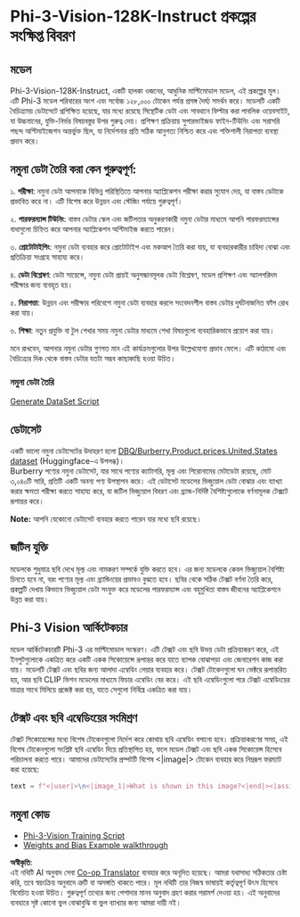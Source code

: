 <!--
CO_OP_TRANSLATOR_METADATA:
{
  "original_hash": "e0a07fd2a30fe2af30b1373df207a5bf",
  "translation_date": "2025-07-17T08:07:48+00:00",
  "source_file": "md/03.FineTuning/FineTuning_Phi-3-visionWandB.md",
  "language_code": "bn"
}
-->
# Phi-3-Vision-128K-Instruct প্রকল্পের সংক্ষিপ্ত বিবরণ

## মডেল

Phi-3-Vision-128K-Instruct, একটি হালকা ওজনের, আধুনিক মাল্টিমোডাল মডেল, এই প্রকল্পের মূল। এটি Phi-3 মডেল পরিবারের অংশ এবং সর্বোচ্চ ১২৮,০০০ টোকেন পর্যন্ত প্রসঙ্গ দৈর্ঘ্য সমর্থন করে। মডেলটি একটি বৈচিত্র্যময় ডেটাসেটে প্রশিক্ষিত হয়েছে, যার মধ্যে রয়েছে সিন্থেটিক ডেটা এবং সাবধানে ফিল্টার করা পাবলিক ওয়েবসাইট, যা উচ্চমানের, যুক্তি-নির্ভর বিষয়বস্তুর উপর গুরুত্ব দেয়। প্রশিক্ষণ প্রক্রিয়ায় সুপারভাইজড ফাইন-টিউনিং এবং সরাসরি পছন্দ অপ্টিমাইজেশন অন্তর্ভুক্ত ছিল, যা নির্দেশনার প্রতি সঠিক আনুগত্য নিশ্চিত করে এবং শক্তিশালী নিরাপত্তা ব্যবস্থা প্রদান করে।

## নমুনা ডেটা তৈরি করা কেন গুরুত্বপূর্ণ:

১. **পরীক্ষা**: নমুনা ডেটা আপনাকে বিভিন্ন পরিস্থিতিতে আপনার অ্যাপ্লিকেশন পরীক্ষা করার সুযোগ দেয়, যা বাস্তব ডেটাকে প্রভাবিত করে না। এটি বিশেষ করে উন্নয়ন এবং স্টেজিং পর্যায়ে গুরুত্বপূর্ণ।

২. **পারফরম্যান্স টিউনিং**: বাস্তব ডেটার স্কেল এবং জটিলতার অনুকরণকারী নমুনা ডেটার মাধ্যমে আপনি পারফরম্যান্সের বাধাগুলো চিহ্নিত করে আপনার অ্যাপ্লিকেশন অপ্টিমাইজ করতে পারেন।

৩. **প্রোটোটাইপিং**: নমুনা ডেটা ব্যবহার করে প্রোটোটাইপ এবং মকআপ তৈরি করা যায়, যা ব্যবহারকারীর চাহিদা বোঝা এবং প্রতিক্রিয়া সংগ্রহে সাহায্য করে।

৪. **ডেটা বিশ্লেষণ**: ডেটা সায়েন্সে, নমুনা ডেটা প্রায়ই অনুসন্ধানমূলক ডেটা বিশ্লেষণ, মডেল প্রশিক্ষণ এবং অ্যালগরিদম পরীক্ষার জন্য ব্যবহৃত হয়।

৫. **নিরাপত্তা**: উন্নয়ন এবং পরীক্ষার পরিবেশে নমুনা ডেটা ব্যবহার করলে সংবেদনশীল বাস্তব ডেটার দুর্ঘটনাজনিত ফাঁস রোধ করা যায়।

৬. **শিক্ষা**: নতুন প্রযুক্তি বা টুল শেখার সময় নমুনা ডেটার মাধ্যমে শেখা বিষয়গুলো ব্যবহারিকভাবে প্রয়োগ করা যায়।

মনে রাখবেন, আপনার নমুনা ডেটার গুণগত মান এই কার্যক্রমগুলোর উপর উল্লেখযোগ্য প্রভাব ফেলে। এটি কাঠামো এবং বৈচিত্র্যের দিক থেকে বাস্তব ডেটার যতটা সম্ভব কাছাকাছি হওয়া উচিত।

### নমুনা ডেটা তৈরি
[Generate DataSet Script](./CreatingSampleData.md)

## ডেটাসেট

একটি ভালো নমুনা ডেটাসেটের উদাহরণ হলো [DBQ/Burberry.Product.prices.United.States dataset](https://huggingface.co/datasets/DBQ/Burberry.Product.prices.United.States) (Huggingface-এ উপলব্ধ)।  
Burberry পণ্যের নমুনা ডেটাসেট, যার সাথে পণ্যের ক্যাটাগরি, মূল্য এবং শিরোনামের মেটাডেটা রয়েছে, মোট ৩,০৪০টি সারি, প্রতিটি একটি অনন্য পণ্য উপস্থাপন করে। এই ডেটাসেট মডেলের ভিজ্যুয়াল ডেটা বোঝার এবং ব্যাখ্যা করার ক্ষমতা পরীক্ষা করতে সাহায্য করে, যা জটিল ভিজ্যুয়াল বিবরণ এবং ব্র্যান্ড-নির্দিষ্ট বৈশিষ্ট্যগুলোকে বর্ণনামূলক টেক্সটে রূপান্তর করে।

**Note:** আপনি যেকোনো ডেটাসেট ব্যবহার করতে পারেন যার মধ্যে ছবি রয়েছে।

## জটিল যুক্তি

মডেলকে শুধুমাত্র ছবি দেখে মূল্য এবং নামকরণ সম্পর্কে যুক্তি করতে হবে। এর জন্য মডেলকে কেবল ভিজ্যুয়াল বৈশিষ্ট্য চিনতে হবে না, বরং পণ্যের মূল্য এবং ব্র্যান্ডিংয়ের প্রভাবও বুঝতে হবে। ছবির থেকে সঠিক টেক্সট বর্ণনা তৈরি করে, প্রকল্পটি দেখায় কিভাবে ভিজ্যুয়াল ডেটা সংযুক্ত করে মডেলের পারফরম্যান্স এবং বহুমুখিতা বাস্তব জীবনের অ্যাপ্লিকেশনে উন্নত করা যায়।

## Phi-3 Vision আর্কিটেকচার

মডেল আর্কিটেকচারটি Phi-3 এর মাল্টিমোডাল সংস্করণ। এটি টেক্সট এবং ছবি উভয় ডেটা প্রক্রিয়াকরণ করে, এই ইনপুটগুলোকে একত্রিত করে একটি একক সিকোয়েন্সে রূপান্তর করে যাতে ব্যাপক বোঝাপড়া এবং জেনারেশন কাজ করা যায়। মডেলটি টেক্সট এবং ছবির জন্য আলাদা এম্বেডিং লেয়ার ব্যবহার করে। টেক্সট টোকেনগুলো ঘন ভেক্টরে রূপান্তরিত হয়, আর ছবি CLIP ভিশন মডেলের মাধ্যমে ফিচার এম্বেডিং বের করে। এই ছবি এম্বেডিংগুলো পরে টেক্সট এম্বেডিংয়ের মাত্রার সাথে মিলিয়ে প্রজেক্ট করা হয়, যাতে সেগুলো নির্বিঘ্নে একত্রিত করা যায়।

## টেক্সট এবং ছবি এম্বেডিংয়ের সংমিশ্রণ

টেক্সট সিকোয়েন্সের মধ্যে বিশেষ টোকেনগুলো নির্দেশ করে কোথায় ছবি এম্বেডিং বসানো হবে। প্রক্রিয়াকরণের সময়, এই বিশেষ টোকেনগুলো সংশ্লিষ্ট ছবি এম্বেডিং দিয়ে প্রতিস্থাপিত হয়, ফলে মডেল টেক্সট এবং ছবি একক সিকোয়েন্স হিসেবে পরিচালনা করতে পারে। আমাদের ডেটাসেটের প্রম্পটটি বিশেষ <|image|> টোকেন ব্যবহার করে নিম্নরূপ ফরম্যাট করা হয়েছে:

```python
text = f"<|user|>\n<|image_1|>What is shown in this image?<|end|><|assistant|>\nProduct: {row['title']}, Category: {row['category3_code']}, Full Price: {row['full_price']}<|end|>"
```

## নমুনা কোড
- [Phi-3-Vision Training Script](../../../../code/03.Finetuning/Phi-3-vision-Trainingscript.py)
- [Weights and Bias Example walkthrough](https://wandb.ai/byyoung3/mlnews3/reports/How-to-fine-tune-Phi-3-vision-on-a-custom-dataset--Vmlldzo4MTEzMTg3)

**অস্বীকৃতি**:  
এই নথিটি AI অনুবাদ সেবা [Co-op Translator](https://github.com/Azure/co-op-translator) ব্যবহার করে অনূদিত হয়েছে। আমরা যথাসাধ্য সঠিকতার চেষ্টা করি, তবে স্বয়ংক্রিয় অনুবাদে ত্রুটি বা অসঙ্গতি থাকতে পারে। মূল নথিটি তার নিজস্ব ভাষায়ই কর্তৃত্বপূর্ণ উৎস হিসেবে বিবেচিত হওয়া উচিত। গুরুত্বপূর্ণ তথ্যের জন্য পেশাদার মানব অনুবাদ গ্রহণ করার পরামর্শ দেওয়া হয়। এই অনুবাদের ব্যবহারে সৃষ্ট কোনো ভুল বোঝাবুঝি বা ভুল ব্যাখ্যার জন্য আমরা দায়ী নই।